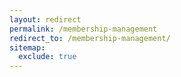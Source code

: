 ```yaml
---
layout: redirect
permalink: /membership-management
redirect_to: /membership-management/
sitemap:
  exclude: true
---
```

